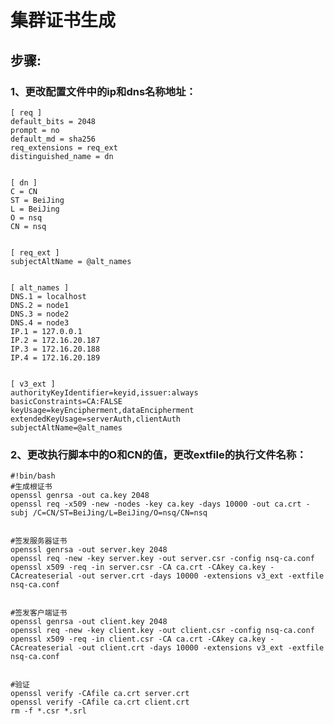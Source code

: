 # 集群证书生成

## 步骤:

### 1、更改配置文件中的ip和dns名称地址：

    [ req ]
    default_bits = 2048
    prompt = no
    default_md = sha256
    req_extensions = req_ext
    distinguished_name = dn
    
    
    [ dn ]
    C = CN
    ST = BeiJing
    L = BeiJing
    O = nsq
    CN = nsq
    
    
    [ req_ext ]
    subjectAltName = @alt_names
    
    
    [ alt_names ]
    DNS.1 = localhost
    DNS.2 = node1
    DNS.3 = node2
    DNS.4 = node3
    IP.1 = 127.0.0.1
    IP.2 = 172.16.20.187
    IP.3 = 172.16.20.188
    IP.4 = 172.16.20.189
    
    
    [ v3_ext ]
    authorityKeyIdentifier=keyid,issuer:always
    basicConstraints=CA:FALSE
    keyUsage=keyEncipherment,dataEncipherment
    extendedKeyUsage=serverAuth,clientAuth
    subjectAltName=@alt_names

### 2、更改执行脚本中的O和CN的值，更改extfile的执行文件名称：

    #!bin/bash
    #生成根证书
    openssl genrsa -out ca.key 2048
    openssl req -x509 -new -nodes -key ca.key -days 10000 -out ca.crt -subj /C=CN/ST=BeiJing/L=BeiJing/O=nsq/CN=nsq
    
    
    #签发服务器证书
    openssl genrsa -out server.key 2048
    openssl req -new -key server.key -out server.csr -config nsq-ca.conf
    openssl x509 -req -in server.csr -CA ca.crt -CAkey ca.key -CAcreateserial -out server.crt -days 10000 -extensions v3_ext -extfile nsq-ca.conf
    
    
    #签发客户端证书
    openssl genrsa -out client.key 2048
    openssl req -new -key client.key -out client.csr -config nsq-ca.conf
    openssl x509 -req -in client.csr -CA ca.crt -CAkey ca.key -CAcreateserial -out client.crt -days 10000 -extensions v3_ext -extfile nsq-ca.conf
    
    
    #验证
    openssl verify -CAfile ca.crt server.crt
    openssl verify -CAfile ca.crt client.crt
    rm -f *.csr *.srl
